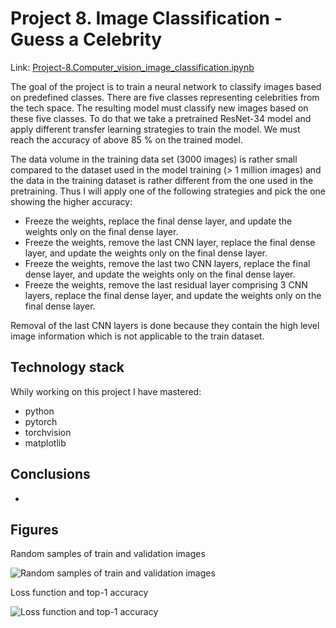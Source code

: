 # Project 8. Image Classification - Guess a Celebrity
Link: [Project-8.Computer_vision_image_classification.ipynb](https://github.com/helios12/DataScienceProjects/blob/main/projects/project-8/Project-8.Computer_vision_image_classification.ipynb)

The goal of the project is to train a neural network to classify images based on predefined classes. There are five classes representing celebrities from the tech space. The resulting model must classify new images based on these five classes. To do that we take a pretrained ResNet-34 model and apply different transfer learning strategies to train the model. We must reach the accuracy of above 85 % on the trained model.

The data volume in the training data set (3000 images) is rather small compared to the dataset used in the model training (> 1 million images) and the data in the training dataset is rather different from the one used in the pretraining. Thus I will apply one of the following strategies and pick the one showing the higher accuracy:
* Freeze the weights, replace the final dense layer, and update the weights only on the final dense layer.
* Freeze the weights, remove the last CNN layer, replace the final dense layer, and update the weights only on the final dense layer.
* Freeze the weights, remove the last two CNN layers, replace the final dense layer, and update the weights only on the final dense layer.
* Freeze the weights, remove the last residual layer comprising 3 CNN layers, replace the final dense layer, and update the weights only on the final dense layer.

Removal of the last CNN layers is done because they contain the high level image information which is not applicable to the train dataset.

## Technology stack
Whily working on this project I have mastered:

* python
* pytorch
* torchvision
* matplotlib

## Conclusions
* 

## Figures
Random samples of train and validation images

![Random samples of train and validation images](https://i.imgur.com/fVMDsOy.jpg)

Loss function and top-1 accuracy

![Loss function and top-1 accuracy](https://i.imgur.com/NRkNuzV.png)
